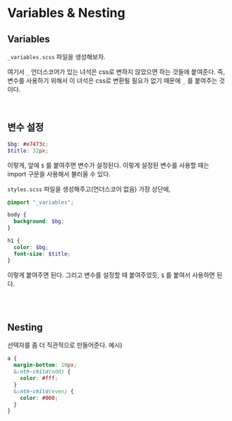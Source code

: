 # Variables & Nesting

## Variables

`_variables.scss` 파일을 생성해보자.

여기서 `_` 언더스코어가 있는 녀석은 css로 변하지 않았으면 하는 것들에 붙여준다. 즉, 변수를 사용하기 위해서 이 녀석은 css로 변환될 필요가 없기 때문에 `_` 를 붙여주는 것이다.

<br/>

## 변수 설정

```scss
$bg: #e7473c;
$title: 32px;
```

이렇게, 앞에 `$` 를 붙여주면 변수가 설정된다. 이렇게 설정된 변수를 사용할 때는 import 구문을 사용해서 불러올 수 있다.

`styles.scss` 파일을 생성해주고(언더스코어 없음) 가장 상단에,

```scss
@import "_variables";

body {
  background: $bg;
}

h1 {
  color: $bg;
  font-size: $title;
}
```

이렇게 붙여주면 된다. 그리고 변수를 설정할 때 붙여주었듯, `$` 를 붙여서 사용하면 된다.

<br/>

<br/>

## Nesting

선택자를 좀 더 직관적으로 만들어준다. 예시)

```scss
a {
  margin-bottom: 10px;
  &:nth-child(odd) {
    color: #fff;
  }
  &:nth-child(even) {
    color: #000;
  }
}
```
